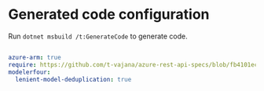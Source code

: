 # Generated code configuration

Run `dotnet msbuild /t:GenerateCode` to generate code.

``` yaml

azure-arm: true
require: https://github.com/t-vajana/azure-rest-api-specs/blob/fb4101ec41baa56a02ad220a7587a531f1a1dd74/specification/databox/resource-manager/readme.md
modelerfour:
  lenient-model-deduplication: true
```
